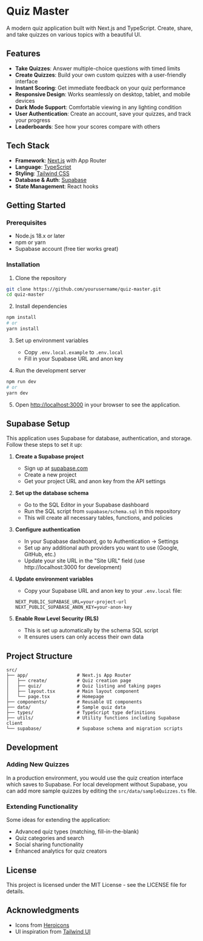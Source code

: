 # Quiz Master

A modern quiz application built with Next.js and TypeScript. Create, share, and take quizzes on various topics with a beautiful UI.

## Features

- **Take Quizzes**: Answer multiple-choice questions with timed limits
- **Create Quizzes**: Build your own custom quizzes with a user-friendly interface
- **Instant Scoring**: Get immediate feedback on your quiz performance
- **Responsive Design**: Works seamlessly on desktop, tablet, and mobile devices
- **Dark Mode Support**: Comfortable viewing in any lighting condition
- **User Authentication**: Create an account, save your quizzes, and track your progress
- **Leaderboards**: See how your scores compare with others

## Tech Stack

- **Framework**: [Next.js](https://nextjs.org/) with App Router
- **Language**: [TypeScript](https://www.typescriptlang.org/)
- **Styling**: [Tailwind CSS](https://tailwindcss.com/)
- **Database & Auth**: [Supabase](https://supabase.io/)
- **State Management**: React hooks

## Getting Started

### Prerequisites

- Node.js 18.x or later
- npm or yarn
- Supabase account (free tier works great)

### Installation

1. Clone the repository
```bash
git clone https://github.com/yourusername/quiz-master.git
cd quiz-master
```

2. Install dependencies
```bash
npm install
# or
yarn install
```

3. Set up environment variables
   - Copy `.env.local.example` to `.env.local`
   - Fill in your Supabase URL and anon key

4. Run the development server
```bash
npm run dev
# or
yarn dev
```

5. Open [http://localhost:3000](http://localhost:3000) in your browser to see the application.

## Supabase Setup

This application uses Supabase for database, authentication, and storage. Follow these steps to set it up:

1. **Create a Supabase project**
   - Sign up at [supabase.com](https://supabase.com)
   - Create a new project
   - Get your project URL and anon key from the API settings

2. **Set up the database schema**
   - Go to the SQL Editor in your Supabase dashboard
   - Run the SQL script from `supabase/schema.sql` in this repository
   - This will create all necessary tables, functions, and policies

3. **Configure authentication**
   - In your Supabase dashboard, go to Authentication → Settings
   - Set up any additional auth providers you want to use (Google, GitHub, etc.)
   - Update your site URL in the "Site URL" field (use http://localhost:3000 for development)

4. **Update environment variables**
   - Copy your Supabase URL and anon key to your `.env.local` file:
   ```
   NEXT_PUBLIC_SUPABASE_URL=your-project-url
   NEXT_PUBLIC_SUPABASE_ANON_KEY=your-anon-key
   ```

5. **Enable Row Level Security (RLS)**
   - This is set up automatically by the schema SQL script
   - It ensures users can only access their own data

## Project Structure

```
src/
├── app/                  # Next.js App Router
│   ├── create/           # Quiz creation page
│   ├── quiz/             # Quiz listing and taking pages
│   ├── layout.tsx        # Main layout component
│   └── page.tsx          # Homepage
├── components/           # Reusable UI components
├── data/                 # Sample quiz data
├── types/                # TypeScript type definitions
├── utils/                # Utility functions including Supabase client
└── supabase/             # Supabase schema and migration scripts
```

## Development

### Adding New Quizzes

In a production environment, you would use the quiz creation interface which saves to Supabase. For local development without Supabase, you can add more sample quizzes by editing the `src/data/sampleQuizzes.ts` file.

### Extending Functionality

Some ideas for extending the application:
- Advanced quiz types (matching, fill-in-the-blank)
- Quiz categories and search
- Social sharing functionality
- Enhanced analytics for quiz creators

## License

This project is licensed under the MIT License - see the LICENSE file for details.

## Acknowledgments

- Icons from [Heroicons](https://heroicons.com/)
- UI inspiration from [Tailwind UI](https://tailwindui.com/)
